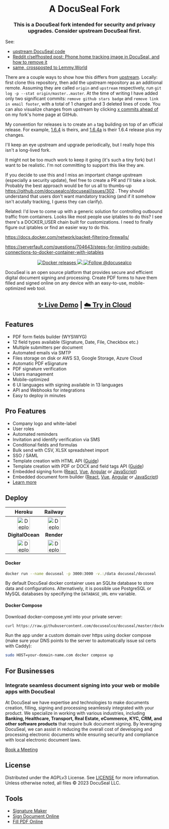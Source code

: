 <h1 align="center" style="border-bottom: none">
  <div>
    <a href="https://www.docuseal.co">
      <br>
    </a>
    A DocuSeal Fork
  </div>
</h1>
<h3 align="center">
This is a DocuSeal fork intended for security and privacy upgrades. Consider upstream DocuSeal first.
</h3>

See:

* [upstream DocuSeal code](https://github.com/docusealco/docuseal)
* [Reddit r/selfhosted post: Phone home tracking image in DocuSeal, and how to remove it](https://www.reddit.com/r/selfhosted/comments/1dr2nby/phone_home_tracking_image_in_docuseal_and_how_to/)
* [same, crossposted to Lemmy.World](https://lemmy.world/post/17046423)

There are a couple ways to show how this differs from [upstream](https://github.com/docusealco/docuseal). Locally: first clone this repository, then add the upstream repository as an additional remote. Assuming they are called `origin` and `upstream` respectively, run `git log -p --stat origin/master..master`. At the time of writing I have added only two significant commits: `remove github stars badge` and `remove link in email footer`, with a total of 1 changed and 3 deleted lines of code. You can also visualize changes from upstream by clicking [x commits ahead of](https://github.com/meonkeys/docuseal/compare/docusealco%3Adocuseal%3Amaster...master) on my fork's home page at GitHub.

My convention for releases is to create an `a` tag building on top of an official release. For example, [1.6.4](https://github.com/docusealco/docuseal/releases/tag/1.6.4) is theirs, and [1.6.4a](https://github.com/meonkeys/docuseal/releases/tag/1.6.4a) is their 1.6.4 release plus my changes.

I'll keep an eye upstream and upgrade periodically, but I really hope this isn't a long-lived fork. 

It might not be too much work to keep it going (it's such a tiny fork) but I want to be realistic. I'm not committing to support this like they are.

If you decide to use this and I miss an important change upstream (especially a security update), feel free to create a PR and I'll take a look. Probably the best approach would be for us all to thumbs-up https://github.com/docusealco/docuseal/issues/302 . They should understand that users don't want mandatory tracking (and if it somehow isn't acutally tracking, I guess they can clarify).

Related: I'd love to come up with a generic solution for controlling outbound traffic from containers. Looks like most people use iptables to do this? I see there's a DOCKER_USER chain built for customizations. I need to finally figure out iptables or find an easier way to do this.

https://docs.docker.com/network/packet-filtering-firewalls/

https://serverfault.com/questions/704643/steps-for-limiting-outside-connections-to-docker-container-with-iptables

<p align="center">
  <a href="https://hub.docker.com/r/docuseal/docuseal">
    <img alt="Docker releases" src="https://img.shields.io/docker/v/docuseal/docuseal">
  </a>
  <a href="https://discord.gg/qygYCDGck9">
    <img src="https://img.shields.io/discord/1125112641170448454?logo=discord"/>
  </a>
  <a href="https://twitter.com/intent/follow?screen_name=docusealco">
    <img src="https://img.shields.io/twitter/follow/docusealco?style=social" alt="Follow @docusealco" />
  </a>
</p>
<p>
DocuSeal is an open source platform that provides secure and efficient digital document signing and processing. Create PDF forms to have them filled and signed online on any device with an easy-to-use, mobile-optimized web tool.
</p>
<h2 align="center">
  <a href="https://demo.docuseal.co">✨ Live Demo</a>
  <span>|</span>
  <a href="https://docuseal.co/sign_up">☁️ Try in Cloud</a>
</h2>


## Features
- PDF form fields builder (WYSIWYG)
- 12 field types available (Signature, Date, File, Checkbox etc.)
- Multiple submitters per document
- Automated emails via SMTP
- Files storage on disk or AWS S3, Google Storage, Azure Cloud
- Automatic PDF eSignature
- PDF signature verification
- Users management
- Mobile-optimized
- 6 UI languages with signing available in 13 languages
- API and Webhooks for integrations
- Easy to deploy in minutes

## Pro Features
- Company logo and white-label
- User roles
- Automated reminders
- Invitation and identify verification via SMS
- Conditional fields and formulas
- Bulk send with CSV, XLSX spreadsheet import
- SSO / SAML
- Template creation with HTML API ([Guide](https://www.docuseal.co/guides/create-pdf-document-fillable-form-with-html-api))
- Template creation with PDF or DOCX and field tags API ([Guide](https://www.docuseal.co/guides/use-embedded-text-field-tags-in-the-pdf-to-create-a-fillable-form))
- Embedded signing form ([React](https://github.com/docusealco/docuseal-react), [Vue](https://github.com/docusealco/docuseal-vue), [Angular](https://github.com/docusealco/docuseal-angular) or [JavaScript](https://www.docuseal.co/docs/embedded))
- Embedded document form builder ([React](https://github.com/docusealco/docuseal-react), [Vue](https://github.com/docusealco/docuseal-vue), [Angular](https://github.com/docusealco/docuseal-angular) or [JavaScript](https://www.docuseal.co/docs/embedded))
- [Learn more](https://www.docuseal.co/pricing)

## Deploy

|Heroku|Railway|
|:--:|:---:|
| [<img alt="Deploy on Heroku" src="https://www.herokucdn.com/deploy/button.svg" height="40">](https://heroku.com/deploy?template=https://github.com/docusealco/docuseal-heroku) | [<img alt="Deploy on Railway" src="https://railway.app/button.svg" height="40">](https://railway.app/template/IGoDnc?referralCode=ruU7JR)|
|**DigitalOcean**|**Render**|
| [<img alt="Deploy on DigitalOcean" src="https://www.deploytodo.com/do-btn-blue.svg" height="40">](https://cloud.digitalocean.com/apps/new?repo=https://github.com/docusealco/docuseal-digitalocean/tree/master&refcode=421d50f53990) | [<img alt="Deploy to Render" src="https://render.com/images/deploy-to-render-button.svg" height="40">](https://render.com/deploy?repo=https://github.com/docusealco/docuseal-render)

#### Docker

```sh
docker run --name docuseal -p 3000:3000 -v.:/data docuseal/docuseal
```

By default DocuSeal docker container uses an SQLite database to store data and configurations. Alternatively, it is possible use PostgreSQL or MySQL databases by specifying the `DATABASE_URL` env variable.

#### Docker Compose

Download docker-compose.yml into your private server:
```sh
curl https://raw.githubusercontent.com/docusealco/docuseal/master/docker-compose.yml > docker-compose.yml
```

Run the app under a custom domain over https using docker compose (make sure your DNS points to the server to automatically issue ssl certs with Caddy):
```sh
sudo HOST=your-domain-name.com docker compose up
```

## For Businesses
### Integrate seamless document signing into your web or mobile apps with DocuSeal

At DocuSeal we have expertise and technologies to make documents creation, filling, signing and processing seamlessly integrated with your product. We specialize in working with various industries, including **Banking, Healthcare, Transport, Real Estate, eCommerce, KYC, CRM, and other software products** that require bulk document signing. By leveraging DocuSeal, we can assist in reducing the overall cost of developing and processing electronic documents while ensuring security and compliance with local electronic document laws.

[Book a Meeting](https://www.docuseal.co/contact)

## License

Distributed under the AGPLv3 License. See [LICENSE](https://github.com/docusealco/docuseal/blob/master/LICENSE) for more information.
Unless otherwise noted, all files © 2023 DocuSeal LLC.

## Tools

- [Signature Maker](https://www.docuseal.co/online-signature)
- [Sign Document Online](https://www.docuseal.co/sign-documents-online)
- [Fill PDF Online](https://www.docuseal.co/fill-pdf)
